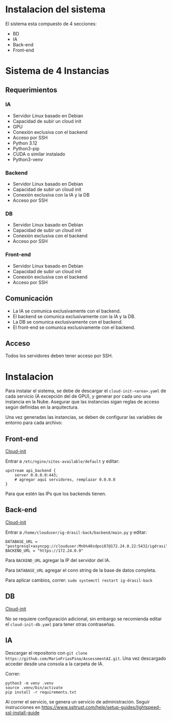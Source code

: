# Instalacion del sistema

El sistema esta compuesto de 4 secciones:
- BD
- IA
- Back-end
- Front-end

# Sistema de 4 Instancias

## Requerimientos

### IA
- Servidor Linux basado en Debian
- Capacidad de subir un cloud init
- GPU
- Conexión exclusiva con el backend
- Acceso por SSH
- Python 3.12
- Python3-pip
- CUDA o similar instalado
- Python3-venv

### Backend
- Servidor Linux basado en Debian
- Capacidad de subir un cloud init
- Conexión exclusiva con la IA y la DB
- Acceso por SSH

### DB
- Servidor Linux basado en Debian
- Capacidad de subir un cloud init
- Conexión exclusiva con el backend
- Acceso por SSH

### Front-end
- Servidor Linux basado en Debian
- Capacidad de subir un cloud init
- Conexión exclusiva con el backend
- Acceso por SSH


## Comunicación

- La IA se comunica exclusivamente con el backend.
- El backend se comunica exclusivamente con la IA y la DB.
- La DB se comunica exclusivamente con el backend.
- El front-end se comunica exclusivamente con el backend.

## Acceso

Todos los servidores deben tener acceso por SSH.

# Instalacion

Para instalar el sistema, se debe de descargar el `cloud-init-<area>.yaml` de cada servicio (A excepción del de GPU), y generar por cada uno una instancia en la Nube. Asegurar que las instancias sigan reglas de acceso según definidas en la arquitectura.

Una vez generadas las instancias, se deben de configurar las variables de entorno para cada archivo:

## Front-end 

[Cloud-init](../frontend/cloud-init-front.yaml)

Entrar a `/etc/nginx/sites-available/default` y editar:

```
upstream api_backend {
    server 0.0.0.0:443;
    # agregar aquí servidores, remplazar 0.0.0.0
}
```

Para que estén las IPs que los backends tienen.

## Back-end

[Cloud-init](../backend/cloud-init-back.yaml)


Entrar a `/home/clouduser/ig-drasil-back/backend/main.py` y editar:

```
DATABASE_URL = "postgresql+asyncpg://clouduser:Mnb%40sdpoi87@172.24.0.22:5432/igdrasil"  
BACKEND_URL = "https://172.24.0.9"
```

Para `BACKEND_URL` agregar la IP del servidor del IA.

Para `DATABASE_URL` agregar el conn string de la base de datos completa.

Para aplicar cambios, correr: `sudo systemctl restart ig-drasil-back`

## DB

[Cloud-init](../DB/cloud-init-db.yaml)

No se requiere configuración adicional, sin embargo se recomienda editar el `cloud-init-db.yaml` para tener otras contraseñas.

## IA

Descargar el repositorio con `git clone https://github.com/MarioFriasPina/AssessmentAI.git`. Una vez descargado acceder desde una consola a la carpeta de IA.

Correr:

```
python3 -m venv .venv
source .venv/bin/activate
pip install -r requirements.txt
```

Al correr el servicio, se genera un servicio de administración. Seguir instrucciones en https://www.ssltrust.com/help/setup-guides/lightspeed-ssl-install-guide


